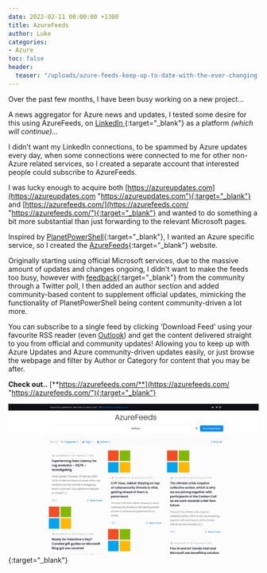 ```yaml
---
date: 2022-02-11 00:00:00 +1300
title: AzureFeeds
author: Luke
categories:
- Azure
toc: false
header:
  teaser: "/uploads/azure-feeds-keep-up-to-date-with-the-ever-changing-and-evolving-microsoft-azur.png"
---
```

Over the past few months, I have been busy working on a new project...

A news aggregator for Azure news and updates, I tested some desire for this using AzureFeeds, on [LinkedIn ](https://www.linkedin.com/in/azure-feeds-709457212/recent-activity/ "Azure Feeds - Linkedin"){:target="_blank"} as a platform _(which will continue)..._

I didn't want my LinkedIn connections, to be spammed by Azure updates every day, when some connections were connected to me for other non-Azure related services, so I created a separate account that interested people could subscribe to AzureFeeds.

I was lucky enough to acquire both [https://azureupdates.com](https://azureupdates.com "https://azureupdates.com"){:target="_blank"} and [https://azurefeeds.com/](https://azurefeeds.com/ "https://azurefeeds.com/"){:target="_blank"} and wanted to do something a bit more substantial than just forwarding to the relevant Microsoft pages.

Inspired by [PlanetPowerShell](https://www.planetpowershell.com/ "Planet PowerShell"){:target="_blank"}, I wanted an Azure specific service, so I created the [AzureFeeds](https://azurefeeds.com/ "Azure Feeds"){:target="_blank"} website.

Originally starting using official Microsoft services, due to the massive amount of updates and changes ongoing, I didn't want to make the feeds too busy, however with [feedback](https://twitter.com/lukemurraynz/status/1491139604879388673 "Twitter - Community or nah?"){:target="_blank"} from the community through a Twitter poll, I then added an author section and added community-based content to supplement official updates, mimicking the functionality of PlanetPowerShell being content community-driven a lot more.

You can subscribe to a single feed by clicking 'Download Feed' using your favourite RSS reader (even [Outlook](https://support.microsoft.com/en-us/office/what-are-rss-feeds-e8aaebc3-a0a7-40cd-9e10-88f9c1e74b97 " What are RSS feeds?")) and get the content delivered straight to you from official and community updates! Allowing you to keep up with Azure Updates and Azure community-driven updates easily, or just browse the webpage and filter by Author or Category for content that you may be after.

**Check out..** [**https://azurefeeds.com/**](https://azurefeeds.com/ "https://azurefeeds.com/"){:target="_blank"}

[![Azure Feeds](/uploads/azure-feeds-keep-up-to-date-with-the-ever-changing-and-evolving-microsoft-azur.png "Azure Feeds")](https://azurefeeds.com/ "https://azurefeeds.com/"){:target="_blank"}